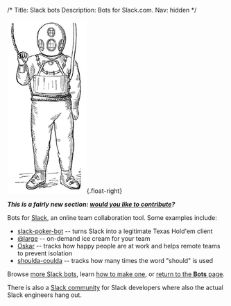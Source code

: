 /*
Title: Slack bots
Description: Bots for Slack.com.
Nav: hidden
*/

![Diving gear -- kind of looks like an old school robot](/content/images/illustrations/deep-sea-diver-768.jpg){.float-right}

***This is a fairly new section: [would you like to contribute](https://github.com/botwiki/botwiki.org)?***

Bots for [Slack](https://slack.com/), an online team collaboration tool. Some examples include:

- [slack-poker-bot](slackbots/slack-poker-bot) -- turns Slack into a legitimate Texas Hold'em client
- [@large](slackbots/large) -- on-demand ice cream for your team
- [Oskar](slackbots/oskar) -- tracks how happy people are at work and helps remote teams to prevent isolation
- [shoulda-coulda](slackbots/shoulda-coulda) -- tracks how many times the word "should" is used

Browse [more Slack bots](/tag/slackbot), learn [how to make one](/tutorials/slackbots), or [return to the **Bots** page](/bots).

There is also a [Slack community](http://dev4slack.xoxco.com/) for Slack developers where also the actual Slack engineers hang out.

